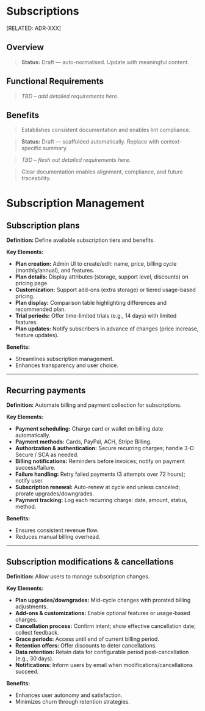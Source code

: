 # Subscriptions

[RELATED: ADR-XXX]

## Overview

> **Status:** Draft — auto-normalised. Update with meaningful content.

## Functional Requirements

> _TBD – add detailed requirements here._

## Benefits

> Establishes consistent documentation and enables lint compliance.



> **Status:** Draft — scaffolded automatically. Replace with context-specific summary.


> _TBD – flesh out detailed requirements here._


> Clear documentation enables alignment, compliance, and future traceability.

# Subscription Management

## Subscription plans

**Definition:** Define available subscription tiers and benefits.

**Key Elements:**

- **Plan creation:** Admin UI to create/edit: name, price, billing cycle (monthly/annual), and features.
- **Plan details:** Display attributes (storage, support level, discounts) on pricing page.
- **Customization:** Support add-ons (extra storage) or tiered usage-based pricing.
- **Plan display:** Comparison table highlighting differences and recommended plan.
- **Trial periods:** Offer time-limited trials (e.g., 14 days) with limited features.
- **Plan updates:** Notify subscribers in advance of changes (price increase, feature updates).

**Benefits:**
- Streamlines subscription management.
- Enhances transparency and user choice.

---

## Recurring payments

**Definition:** Automate billing and payment collection for subscriptions.

**Key Elements:**

- **Payment scheduling:** Charge card or wallet on billing date automatically.
- **Payment methods:** Cards, PayPal, ACH, Stripe Billing.
- **Authorization & authentication:** Secure recurring charges; handle 3-D Secure / SCA as needed.
- **Billing notifications:** Reminders before invoices; notify on payment success/failure.
- **Failure handling:** Retry failed payments (3 attempts over 72 hours); notify user.
- **Subscription renewal:** Auto-renew at cycle end unless canceled; prorate upgrades/downgrades.
- **Payment tracking:** Log each recurring charge: date, amount, status, method.

**Benefits:**
- Ensures consistent revenue flow.
- Reduces manual billing overhead.

---

## Subscription modifications & cancellations

**Definition:** Allow users to manage subscription changes.

**Key Elements:**

- **Plan upgrades/downgrades:** Mid-cycle changes with prorated billing adjustments.
- **Add-ons & customizations:** Enable optional features or usage-based charges.
- **Cancellation process:** Confirm intent; show effective cancellation date; collect feedback.
- **Grace periods:** Access until end of current billing period.
- **Retention offers:** Offer discounts to deter cancellations.
- **Data retention:** Retain data for configurable period post-cancellation (e.g., 30 days).
- **Notifications:** Inform users by email when modifications/cancellations succeed.

**Benefits:**
- Enhances user autonomy and satisfaction.
- Minimizes churn through retention strategies.

